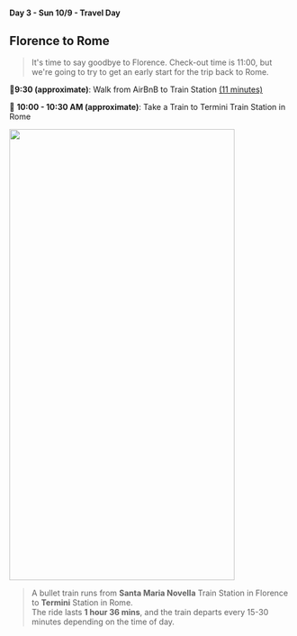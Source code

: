 #### Day 3 - Sun 10/9 - Travel Day
## **Florence to Rome**

> It's time to say goodbye to Florence.  Check-out time is 11:00, but we're going to try to get an early start for the trip back to Rome.

🚶**9:30 (approximate)**: Walk from AirBnB to Train Station [(11 minutes)](https://goo.gl/maps/eUn3JCPDKeRXZ6Sp7)

🚋 **10:00 - 10:30 AM (approximate)**: Take a Train to Termini Train Station in Rome

<img src="/florence-to-rome.png" height="800" width="400" style="margin:auto"/>

<br>

> A bullet train runs from **Santa Maria Novella** Train Station in Florence to **Termini** Station in Rome. <br>
> The ride lasts **1 hour 36 mins**, and the train departs every 15-30 minutes depending on the time of day. <br>